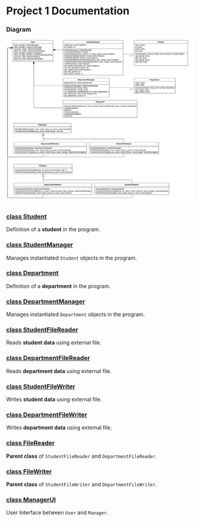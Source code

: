# Project 1 Documentation

### Diagram

![UML diagram for the project.](Diagram/uml.jpg)

### [class Student](Student.md)

Definition of a **student** in the program.

### [class StudentManager](StudentManager.md)

Manages instantiated `Student` objects in the program.

### [class Department](Department.md)

Definition of a **department** in the program.

### [class DepartmentManager](DepartmentManager.md)

Manages instantiated `Department` objects in the program.

### [class StudentFileReader](StudentFileReader.md)

Reads **student data** using external file.

### [class DepartmentFileReader](DepartmentFileReader.md)

Reads **department data** using external file.

### [class StudentFileWriter](StudentFileWriter.md)

Writes **student data** using external file.

### [class DepartmentFileWriter](DepartmentFileWriter.md)

Writes **department data** using external file.

### [class FileReader](FileReader.md)

**Parent class** of `StudentFileReader` and `DepartmentFileReader`.

### [class FileWriter](FileWriter.md)

**Parent class** of `StudentFileWriter` and `DepartmentFileWriter`.

### [class ManagerUI](ManagerUI.md)

User Interface between `User` and `Manager`.
